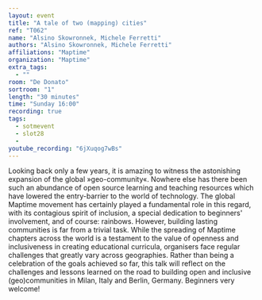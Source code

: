 ```yaml
---
layout: event
title: "A tale of two (mapping) cities"
ref: "T062"
name: "Alsino Skowronnek, Michele Ferretti"
authors: "Alsino Skowronnek, Michele Ferretti"
affiliations: "Maptime"
organization: "Maptime"
extra_tags:
  - ""
room: "De Donato"
sortroom: "1"
length: "30 minutes"
time: "Sunday 16:00"
recording: true
tags:
  - sotmevent
  - slot28
  - 
youtube_recording: "6jXuqog7wBs"
---
```

Looking back only a few years, it is amazing to witness the astonishing expansion of the global »geo-community«. Nowhere else has there been such an abundance of open source learning and teaching resources which have lowered the entry-barrier to the world of technology. The global Maptime movement has certainly played a fundamental role in this regard, with its contagious spirit of inclusion, a special dedication to beginners&#39; involvement, and of course: rainbows.
However, building lasting communities is far from a trivial task. While the spreading of Maptime chapters across the world is a testament to the value of openness and inclusiveness in creating educational curricula, organisers face regular challenges that greatly vary across geographies. 
Rather than being a celebration of the goals achieved so far, this talk will reflect on the challenges and lessons learned on the road to building open and inclusive (geo)communities in Milan, Italy and Berlin, Germany. Beginners very welcome!